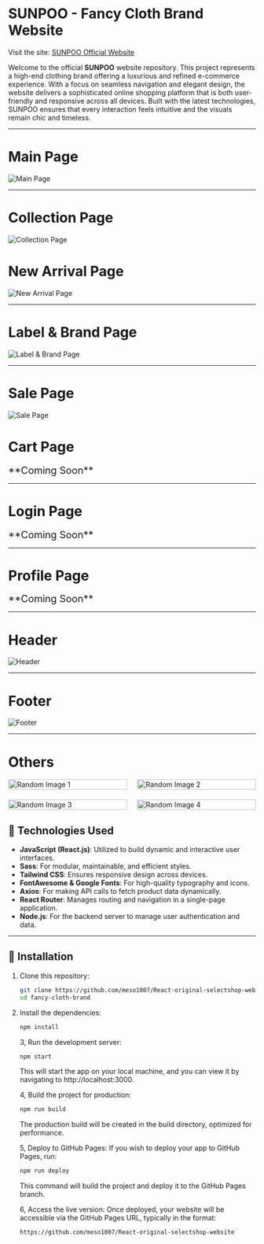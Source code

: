 # SUNPOO - Fancy Cloth Brand Website

Visit the site: [SUNPOO Official Website](https://sunpoostudio.vercel.app/)

Welcome to the official **SUNPOO** website repository. This project represents a high-end clothing brand offering a luxurious and refined e-commerce experience. With a focus on seamless navigation and elegant design, the website delivers a sophisticated online shopping platform that is both user-friendly and responsive across all devices. Built with the latest technologies, SUNPOO ensures that every interaction feels intuitive and the visuals remain chic and timeless.

---

# Main Page

<img src="./public/assets/README/main-page.png" alt="Main Page" style="max-width: 80%; height: auto;">

---

# Collection Page

<img src="./public/assets/README/collection-page.png" alt="Collection Page" style="max-width: 80%; height: auto;">

# New Arrival Page

  <img src="./public/assets/README/newarrival-page.png" alt="New Arrival Page" style="max-width: 80%; height: auto;">

---

# Label & Brand Page

  <img src="./public/assets/README/brand-page.png" alt="Label & Brand Page" style="max-width: 80%; height: auto;">

---

# Sale Page

<img src="./public/assets/README/sale-page.png" alt="Sale Page" style="max-width: 80%; height: auto;">

# Cart Page

  <div style="flex: 1; padding-right: 20px; font-size: 20px;">
    **Coming Soon**
  </div>

---

# Login Page

  <div style="flex: 1; padding-right: 20px; font-size: 20px;">
    **Coming Soon**
  </div>

---

# Profile Page

  <div style="flex: 1; padding-right: 20px; font-size: 20px;">
    **Coming Soon**
  </div>
</div>

---

# Header

  <img src="./public/assets/README/header.png" alt="Header" style="max-width: 80%; height: auto;">

---

# Footer

  <img src="./public/assets/README/footer.png" alt="Footer" style="max-width: 80%; height: auto;">

---

# Others

<div style="display: grid; grid-template-columns: repeat(2, 1fr); gap: 20px;">
  <div>
    <img src="./public/assets/README/other1.png" alt="Random Image 1" style="width: 100%; height: auto;">
  </div>
  <div>
    <img src="./public/assets/README/other2.png" alt="Random Image 2" style="width: 100%; height: auto;">
  </div>
  <div>
    <img src="./public/assets/README/other3.png" alt="Random Image 3" style="width: 100%; height: auto;">
  </div>
  <div>
    <img src="./public/assets/README/other4.png" alt="Random Image 4" style="width: 100%; height: auto;">
  </div>
</div>

## 🚀 Technologies Used

- **JavaScript (React.js)**: Utilized to build dynamic and interactive user interfaces.
- **Sass**: For modular, maintainable, and efficient styles.
- **Tailwind CSS**: Ensures responsive design across devices.
- **FontAwesome & Google Fonts**: For high-quality typography and icons.
- **Axios**: For making API calls to fetch product data dynamically.
- **React Router**: Manages routing and navigation in a single-page application.
- **Node.js**: For the backend server to manage user authentication and data.

---

## 🔧 Installation

1. Clone this repository:
   ```bash
   git clone https://github.com/meso1007/React-original-selectshop-website
   cd fancy-cloth-brand
   ```
2. Install the dependencies:

   ```bash
   npm install
   ```

   3, Run the development server:

   ```bash
   npm start
   ```

   This will start the app on your local machine, and you can view it by navigating to http://localhost:3000.

   4, Build the project for production:

   ```bash
   npm run build
   ```

   The production build will be created in the build directory, optimized for performance.

   5, Deploy to GitHub Pages: If you wish to deploy your app to GitHub Pages, run:

   ```bash
   npm run deploy
   ```

   This command will build the project and deploy it to the GitHub Pages branch.

   6, Access the live version: Once deployed, your website will be accessible via the GitHub Pages URL, typically in the format:

   ```bash
   https://github.com/meso1007/React-original-selectshop-website
   ```
